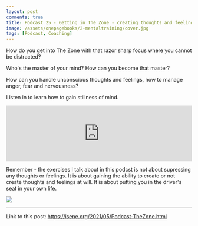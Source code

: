 ```yaml
---
layout: post
comments: true
title: Podcast 25 - Getting in The Zone - creating thoughts and feelings
image: /assets/onepagebooks/2-mentaltraining/cover.jpg
tags: [Podcast, Coaching]
---
```


How do you get into The Zone with that razor sharp focus where you cannot be distracted?

Who's the master of your mind? How can you become that master?

How can you handle unconscious thoughts and feelings, how to manage anger, fear and nervousness?

Listen in to learn how to gain stillness of mind.

<center>
<iframe
src="https://anchor.fm/isene/embed/episodes/Episode-25-1403---Getting-in-The-Zone---creating-thoughts-and-feelings-e10hsi5" width="100%" frameborder="0" scrolling="no"></iframe>
</center>

Remember - the exercises I talk about in this podcst is not about supressing
any thoughts or feelings. It is about gaining the ability to create or not
create thoughts and feelings at will. It is about putting you in the driver's
seat in your own life.

![](https://isene.org/assets/onepagebooks/2-mentaltraining/cover.jpg)

---
Link to this post: <https://isene.org/2021/05/Podcast-TheZone.html>
